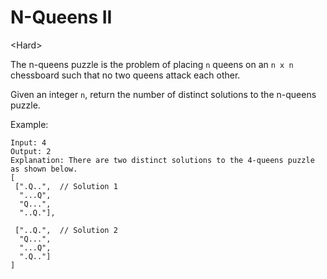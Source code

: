 # N-Queens II

\<Hard>

The n-queens puzzle is the problem of placing `n` queens on an `n x n`
chessboard such that no two queens attack each other.

Given an integer `n`, return the number of distinct solutions to the n-queens
puzzle.

Example:

```
Input: 4
Output: 2
Explanation: There are two distinct solutions to the 4-queens puzzle as shown below.
[
 [".Q..",  // Solution 1
  "...Q",
  "Q...",
  "..Q."],

 ["..Q.",  // Solution 2
  "Q...",
  "...Q",
  ".Q.."]
]
```
